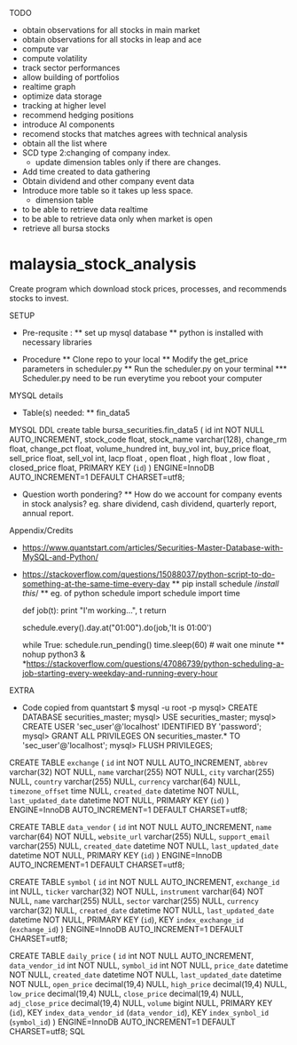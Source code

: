 TODO
* obtain observations for all stocks in main market
* obtain observations for all stocks in leap and ace
* compute var
* compute volatility
* track sector performances
* allow building of portfolios
* realtime graph
* optimize data storage
* tracking at higher level
* recommend hedging positions
* introduce AI components
* recomend stocks that matches agrees with technical analysis
* obtain all the list where
* SCD type 2:changing of company index.
  * update dimension tables only if there are changes.
* Add time created to data gathering
* Obtain dividend and other company event data
* Introduce more table so it takes up less space.
   * dimension table
* to be able to retrieve data realtime
* to be able to retrieve data only when market is open
* retrieve all bursa stocks


# malaysia_stock_analysis
Create program which download stock prices, processes, and recommends stocks to invest.

SETUP
* Pre-requsite :
** set up mysql database
** python is installed with necessary libraries

* Procedure
** Clone repo to your local
** Modify the get_price parameters in scheduler.py
** Run the scheduler.py on your terminal
*** Scheduler.py need to be run everytime you reboot your computer

MYSQL details
* Table(s) needed:
** fin_data5

MYSQL DDL
create table bursa_securities.fin_data5 (
                                         id int NOT NULL AUTO_INCREMENT,
                                         stock_code float,
                                         stock_name varchar(128),
                                         change_rm float,
                                         change_pct float,
                                         volume_hundred int,
                                         buy_vol int,
                                         buy_price float,
                                         sell_price float,
                                         sell_vol int,
                                         lacp float ,
                                         open float ,
                                         high float ,
                                         low float ,
                                         closed_price float,
                                         PRIMARY KEY (`id`)
                                         ) ENGINE=InnoDB AUTO_INCREMENT=1 DEFAULT CHARSET=utf8;




* Question worth pondering?
** How do we account for company events in stock analysis? eg. share dividend, cash dividend, quarterly report, annual report.


Appendix/Credits
* https://www.quantstart.com/articles/Securities-Master-Database-with-MySQL-and-Python/
* https://stackoverflow.com/questions/15088037/python-script-to-do-something-at-the-same-time-every-day
** pip install schedule /*install this*/
** eg. of python schedule
    import schedule
    import time

    def job(t):
        print "I'm working...", t
        return

    schedule.every().day.at("01:00").do(job,'It is 01:00')

    while True:
        schedule.run_pending()
        time.sleep(60) # wait one minute
** nohup python3 <python-script-to-run> &
*https://stackoverflow.com/questions/47086739/python-scheduling-a-job-starting-every-weekday-and-running-every-hour



EXTRA
* Code copied from quantstart
$ mysql -u root -p
mysql> CREATE DATABASE securities_master;
mysql> USE securities_master;
mysql> CREATE USER 'sec_user'@'localhost' IDENTIFIED BY 'password';
mysql> GRANT ALL PRIVILEGES ON securities_master.* TO 'sec_user'@'localhost';
mysql> FLUSH PRIVILEGES;

CREATE TABLE `exchange` (
  `id` int NOT NULL AUTO_INCREMENT,
  `abbrev` varchar(32) NOT NULL,
  `name` varchar(255) NOT NULL,
  `city` varchar(255) NULL,
  `country` varchar(255) NULL,
  `currency` varchar(64) NULL,
  `timezone_offset` time NULL,
  `created_date` datetime NOT NULL,
  `last_updated_date` datetime NOT NULL,
  PRIMARY KEY (`id`)
) ENGINE=InnoDB AUTO_INCREMENT=1 DEFAULT CHARSET=utf8;

CREATE TABLE `data_vendor` (
  `id` int NOT NULL AUTO_INCREMENT,
  `name` varchar(64) NOT NULL,
  `website_url` varchar(255) NULL,
  `support_email` varchar(255) NULL,
  `created_date` datetime NOT NULL,
  `last_updated_date` datetime NOT NULL,
  PRIMARY KEY (`id`)
) ENGINE=InnoDB AUTO_INCREMENT=1 DEFAULT CHARSET=utf8;

CREATE TABLE `symbol` (
  `id` int NOT NULL AUTO_INCREMENT,
  `exchange_id` int NULL,
  `ticker` varchar(32) NOT NULL,
  `instrument` varchar(64) NOT NULL,
  `name` varchar(255) NULL,
  `sector` varchar(255) NULL,
  `currency` varchar(32) NULL,
  `created_date` datetime NOT NULL,
  `last_updated_date` datetime NOT NULL,
  PRIMARY KEY (`id`),
  KEY `index_exchange_id` (`exchange_id`)
) ENGINE=InnoDB AUTO_INCREMENT=1 DEFAULT CHARSET=utf8;

CREATE TABLE `daily_price` (
  `id` int NOT NULL AUTO_INCREMENT,
  `data_vendor_id` int NOT NULL,
  `symbol_id` int NOT NULL,
  `price_date` datetime NOT NULL,
  `created_date` datetime NOT NULL,
  `last_updated_date` datetime NOT NULL,
  `open_price` decimal(19,4) NULL,
  `high_price` decimal(19,4) NULL,
  `low_price` decimal(19,4) NULL,
  `close_price` decimal(19,4) NULL,
  `adj_close_price` decimal(19,4) NULL,
  `volume` bigint NULL,
  PRIMARY KEY (`id`),
  KEY `index_data_vendor_id` (`data_vendor_id`),
  KEY `index_synbol_id` (`symbol_id`)
) ENGINE=InnoDB AUTO_INCREMENT=1 DEFAULT CHARSET=utf8;
SQL


